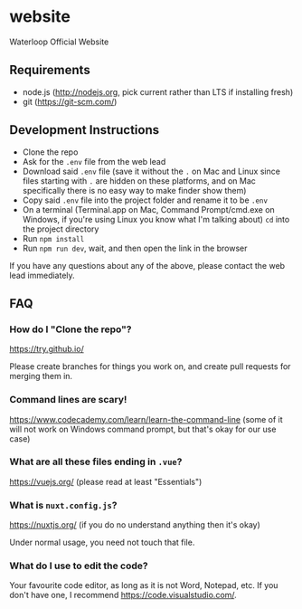 # website
Waterloop Official Website

## Requirements
- node.js (http://nodejs.org, pick current rather than LTS if installing fresh)
- git (https://git-scm.com/)

## Development Instructions
- Clone the repo
- Ask for the `.env` file from the web lead
- Download said `.env` file (save it without the `.` on Mac and Linux since files starting with `.` are hidden on these platforms, and on Mac specifically there is no easy way to make finder show them)
- Copy said `.env` file into the project folder and rename it to be `.env`
- On a terminal (Terminal.app on Mac, Command Prompt/cmd.exe on Windows, if you're using Linux you know what I'm talking about) `cd` into the project directory
- Run `npm install`
- Run `npm run dev`, wait, and then open the link in the browser

If you have any questions about any of the above, please contact the web lead immediately.

## FAQ
### How do I "Clone the repo"?
https://try.github.io/

Please create branches for things you work on, and create pull requests for merging them in.
### Command lines are scary!
https://www.codecademy.com/learn/learn-the-command-line (some of it will not work on Windows command prompt, but that's okay for our use case)
### What are all these files ending in `.vue`?
https://vuejs.org/ (please read at least "Essentials")
### What is `nuxt.config.js`?
https://nuxtjs.org/ (if you do no understand anything then it's okay)

Under normal usage, you need not touch that file.
### What do I use to edit the code?
Your favourite code editor, as long as it is not Word, Notepad, etc. If you don't have one, I recommend https://code.visualstudio.com/.
